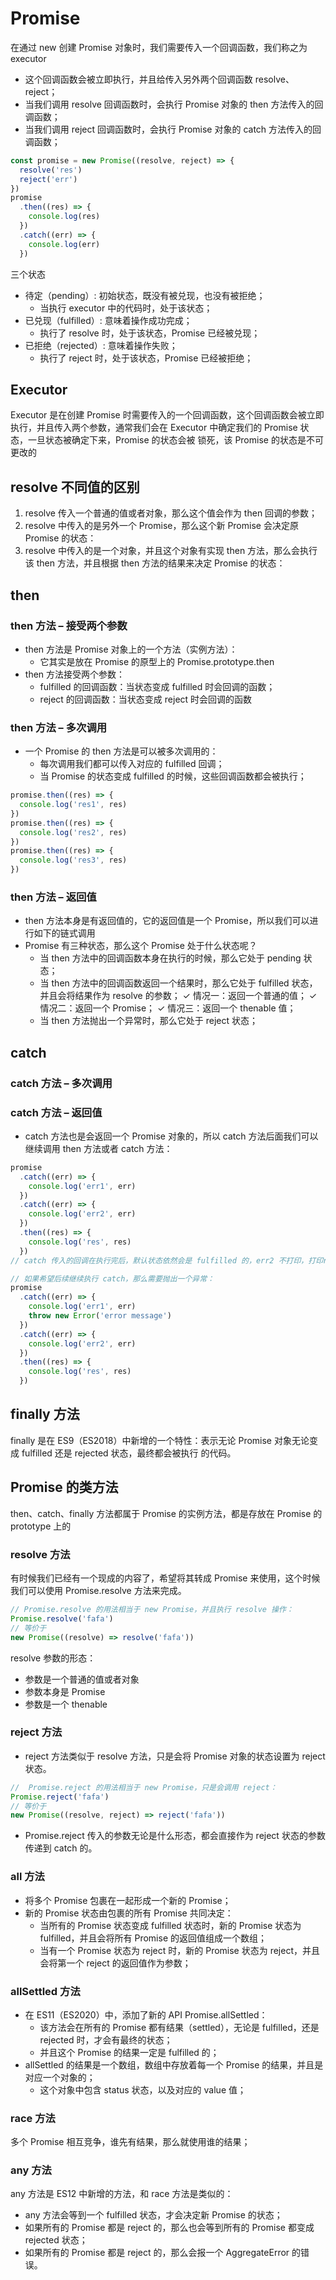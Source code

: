 # Promise

在通过 new 创建 Promise 对象时，我们需要传入一个回调函数，我们称之为 executor

- 这个回调函数会被立即执行，并且给传入另外两个回调函数 resolve、reject；
- 当我们调用 resolve 回调函数时，会执行 Promise 对象的 then 方法传入的回调函数；
- 当我们调用 reject 回调函数时，会执行 Promise 对象的 catch 方法传入的回调函数；

```javascript
const promise = new Promise((resolve, reject) => {
  resolve('res')
  reject('err')
})
promise
  .then((res) => {
    console.log(res)
  })
  .catch((err) => {
    console.log(err)
  })
```

三个状态

- 待定（pending）: 初始状态，既没有被兑现，也没有被拒绝；
  - 当执行 executor 中的代码时，处于该状态；
- 已兑现（fulfilled）: 意味着操作成功完成；
  - 执行了 resolve 时，处于该状态，Promise 已经被兑现；
- 已拒绝（rejected）: 意味着操作失败；
  - 执行了 reject 时，处于该状态，Promise 已经被拒绝；

## Executor

Executor 是在创建 Promise 时需要传入的一个回调函数，这个回调函数会被立即执行，并且传入两个参数，通常我们会在 Executor 中确定我们的 Promise 状态，一旦状态被确定下来，Promise 的状态会被 锁死，该 Promise 的状态是不可更改的

## resolve 不同值的区别

1. resolve 传入一个普通的值或者对象，那么这个值会作为 then 回调的参数；
2. resolve 中传入的是另外一个 Promise，那么这个新 Promise 会决定原 Promise 的状态：
3. resolve 中传入的是一个对象，并且这个对象有实现 then 方法，那么会执行该 then 方法，并且根据 then 方法的结果来决定 Promise 的状态：

## then

### then 方法 – 接受两个参数

- then 方法是 Promise 对象上的一个方法（实例方法）：
  - 它其实是放在 Promise 的原型上的 Promise.prototype.then
- then 方法接受两个参数：
  - fulfilled 的回调函数：当状态变成 fulfilled 时会回调的函数；
  - reject 的回调函数：当状态变成 reject 时会回调的函数

### then 方法 – 多次调用

- 一个 Promise 的 then 方法是可以被多次调用的：
  - 每次调用我们都可以传入对应的 fulfilled 回调；
  - 当 Promise 的状态变成 fulfilled 的时候，这些回调函数都会被执行；

```javascript
promise.then((res) => {
  console.log('res1', res)
})
promise.then((res) => {
  console.log('res2', res)
})
promise.then((res) => {
  console.log('res3', res)
})
```

### then 方法 – 返回值

- then 方法本身是有返回值的，它的返回值是一个 Promise，所以我们可以进行如下的链式调用
- Promise 有三种状态，那么这个 Promise 处于什么状态呢？
  - 当 then 方法中的回调函数本身在执行的时候，那么它处于 pending 状态；
  - 当 then 方法中的回调函数返回一个结果时，那么它处于 fulfilled 状态，并且会将结果作为 resolve 的参数；
    ✓ 情况一：返回一个普通的值；
    ✓ 情况二：返回一个 Promise；
    ✓ 情况三：返回一个 thenable 值；
  - 当 then 方法抛出一个异常时，那么它处于 reject 状态；

## catch

### catch 方法 – 多次调用

### catch 方法 – 返回值

- catch 方法也是会返回一个 Promise 对象的，所以 catch 方法后面我们可以继续调用 then 方法或者 catch 方法：

```javascript
promise
  .catch((err) => {
    console.log('err1', err)
  })
  .catch((err) => {
    console.log('err2', err)
  })
  .then((res) => {
    console.log('res', res)
  })
// catch 传入的回调在执行完后，默认状态依然会是 fulfilled 的，err2 不打印，打印res

// 如果希望后续继续执行 catch，那么需要抛出一个异常：
promise
  .catch((err) => {
    console.log('err1', err)
    throw new Error('error message')
  })
  .catch((err) => {
    console.log('err2', err)
  })
  .then((res) => {
    console.log('res', res)
  })
```

## finally 方法

finally 是在 ES9（ES2018）中新增的一个特性：表示无论 Promise 对象无论变成 fulfilled 还是 rejected 状态，最终都会被执行
的代码。

## Promise 的类方法

then、catch、finally 方法都属于 Promise 的实例方法，都是存放在 Promise 的 prototype 上的

### resolve 方法

有时候我们已经有一个现成的内容了，希望将其转成 Promise 来使用，这个时候我们可以使用 Promise.resolve 方法来完成。

```javascript
// Promise.resolve 的用法相当于 new Promise，并且执行 resolve 操作：
Promise.resolve('fafa')
// 等价于
new Promise((resolve) => resolve('fafa'))
```

resolve 参数的形态：

- 参数是一个普通的值或者对象
- 参数本身是 Promise
- 参数是一个 thenable

### reject 方法

- reject 方法类似于 resolve 方法，只是会将 Promise 对象的状态设置为 reject 状态。

```javascript
//  Promise.reject 的用法相当于 new Promise，只是会调用 reject：
Promise.reject('fafa')
// 等价于
new Promise((resolve, reject) => reject('fafa'))
```

- Promise.reject 传入的参数无论是什么形态，都会直接作为 reject 状态的参数传递到 catch 的。

### all 方法

- 将多个 Promise 包裹在一起形成一个新的 Promise；
- 新的 Promise 状态由包裹的所有 Promise 共同决定：
  - 当所有的 Promise 状态变成 fulfilled 状态时，新的 Promise 状态为 fulfilled，并且会将所有 Promise 的返回值组成一个数组；
  - 当有一个 Promise 状态为 reject 时，新的 Promise 状态为 reject，并且会将第一个 reject 的返回值作为参数；

### allSettled 方法

- 在 ES11（ES2020）中，添加了新的 API Promise.allSettled：
  - 该方法会在所有的 Promise 都有结果（settled），无论是 fulfilled，还是 rejected 时，才会有最终的状态；
  - 并且这个 Promise 的结果一定是 fulfilled 的；
- allSettled 的结果是一个数组，数组中存放着每一个 Promise 的结果，并且是对应一个对象的；
  - 这个对象中包含 status 状态，以及对应的 value 值；

### race 方法

多个 Promise 相互竞争，谁先有结果，那么就使用谁的结果；

### any 方法

any 方法是 ES12 中新增的方法，和 race 方法是类似的：

- any 方法会等到一个 fulfilled 状态，才会决定新 Promise 的状态；
- 如果所有的 Promise 都是 reject 的，那么也会等到所有的 Promise 都变成 rejected 状态；
- 如果所有的 Promise 都是 reject 的，那么会报一个 AggregateError 的错误。
